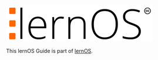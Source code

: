 ![lernOS Logo](https://github.com/cogneon/lernos-core/blob/master/images/lernOS%20Logo/lernOS-logo-400px.png)


This lernOS Guide is part of [lernOS](https://lernos.org).
